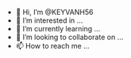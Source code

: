 - 👋 Hi, I’m @KEYVANH56
- 👀 I’m interested in ...
- 🌱 I’m currently learning ...
- 💞️ I’m looking to collaborate on ...
- 📫 How to reach me ...

<!---
KEYVANH56/KEYVANH56 is a ✨ special ✨ repository because its `README.md` (this file) appears on your GitHub profile.
You can click the Preview link to take a look at your changes.
--->
